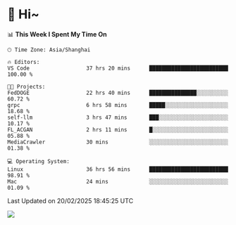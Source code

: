 # 👋 Hi~

<!--START_SECTION:waka-->
📊 **This Week I Spent My Time On** 

```text
🕑︎ Time Zone: Asia/Shanghai

🔥 Editors: 
VS Code                  37 hrs 20 mins      █████████████████████████   100.00 % 

🐱‍💻 Projects: 
FedDOGE                  22 hrs 40 mins      ███████████████░░░░░░░░░░   60.72 % 
grpc                     6 hrs 58 mins       █████░░░░░░░░░░░░░░░░░░░░   18.68 % 
self-llm                 3 hrs 47 mins       ███░░░░░░░░░░░░░░░░░░░░░░   10.17 % 
FL_ACGAN                 2 hrs 11 mins       █░░░░░░░░░░░░░░░░░░░░░░░░   05.88 % 
MediaCrawler             30 mins             ░░░░░░░░░░░░░░░░░░░░░░░░░   01.38 % 

💻 Operating System: 
Linux                    36 hrs 56 mins      █████████████████████████   98.91 % 
Mac                      24 mins             ░░░░░░░░░░░░░░░░░░░░░░░░░   01.09 % 
```


 Last Updated on 20/02/2025 18:45:25 UTC
<!--END_SECTION:waka-->

![](https://komarev.com/ghpvc/?username=lvdongyi&label=Profile%20views&color=0e75b6&style=flat)

<!---
lvdongyi/lvdongyi is a ✨ special ✨ repository because its `README.md` (this file) appears on your GitHub profile.
You can click the Preview link to take a look at your changes.
--->
